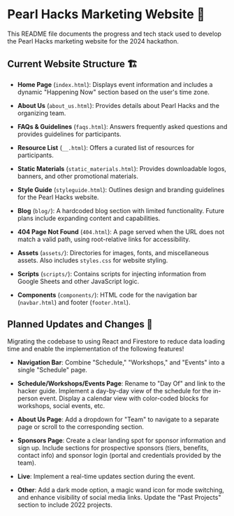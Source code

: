 # Pearl Hacks Marketing Website 🌟

This README file documents the progress and tech stack used to develop the Pearl Hacks marketing website for the 2024 hackathon.

## Current Website Structure 🏗️

- **Home Page** (`index.html`): Displays event information and includes a dynamic "Happening Now" section based on the user's time zone.

- **About Us** (`about_us.html`): Provides details about Pearl Hacks and the organizing team.

- **FAQs & Guidelines** (`faqs.html`): Answers frequently asked questions and provides guidelines for participants.

- **Resource List** (`__.html`): Offers a curated list of resources for participants.

- **Static Materials** (`static_materials.html`): Provides downloadable logos, banners, and other promotional materials.

- **Style Guide** (`styleguide.html`): Outlines design and branding guidelines for the Pearl Hacks website.

- **Blog** (`blog/`): A hardcoded blog section with limited functionality. Future plans include expanding content and capabilities.

- **404 Page Not Found** (`404.html`): A page served when the URL does not match a valid path, using root-relative links for accessibility.

- **Assets** (`assets/`): Directories for images, fonts, and miscellaneous assets. Also includes `styles.css` for website styling.

- **Scripts** (`scripts/`): Contains scripts for injecting information from Google Sheets and other JavaScript logic.

- **Components** (`components/`): HTML code for the navigation bar (`navbar.html`) and footer (`footer.html`).

## Planned Updates and Changes 🚀

Migrating the codebase to using React and Firestore to reduce data loading time and enable the implementation of the following features!

- **Navigation Bar**: Combine "Schedule," "Workshops," and "Events" into a single "Schedule" page.

- **Schedule/Workshops/Events Page**: Rename to "Day Of" and link to the hacker guide. Implement a day-by-day view of the schedule for the in-person event. Display a calendar view with color-coded blocks for workshops, social events, etc.

- **About Us Page**: Add a dropdown for "Team" to navigate to a separate page or scroll to the corresponding section.

- **Sponsors Page**: Create a clear landing spot for sponsor information and sign up. Include sections for prospective sponsors (tiers, benefits, contact info) and sponsor login (portal and credentials provided by the team).

- **Live**: Implement a real-time updates section during the event.

- **Other**: Add a dark mode option, a magic wand icon for mode switching, and enhance visibility of social media links. Update the "Past Projects" section to include 2022 projects.
